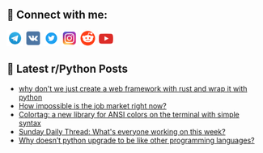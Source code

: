 ## 🔎 Connect with me:
[<img src="https://github.com/bullbesh/bullbesh/blob/main/images/Telegram.png" width="32" height="32" />](https://t.me/bullbesh)
[<img src="https://github.com/bullbesh/bullbesh/blob/main/images/VK.png" width="32" height="32" />](https://vk.com/bullbesh)
[<img src="https://github.com/bullbesh/bullbesh/blob/main/images/Twitter.png" width="32" height="32" />](https://twitter.com/bullbesh1)
[<img src="https://github.com/bullbesh/bullbesh/blob/main/images/Instagram.png" width="32" height="32" />](https://www.instagram.com/bullbesh)
[<img src="https://github.com/bullbesh/bullbesh/blob/main/images/Reddit.png" width="32" height="32" />](https://www.reddit.com/user/bullbesh)
[<img src="https://github.com/bullbesh/bullbesh/blob/main/images/YouTube.png" width="32" height="32" />](https://www.youtube.com/channel/UCtfjRs6uzgq5mfm8S06WTcg)

## 📕 Latest r/Python Posts
<!-- BLOG-POST-LIST:START -->
- [why don&#39;t we just create a web framework with rust and wrap it with python](https://www.reddit.com/r/Python/comments/13h1r4s/why_dont_we_just_create_a_web_framework_with_rust/)
- [How impossible is the job market right now?](https://www.reddit.com/r/Python/comments/13gz1cr/how_impossible_is_the_job_market_right_now/)
- [Colortag: a new library for ANSI colors on the terminal with simple syntax](https://www.reddit.com/r/Python/comments/13gxxq1/colortag_a_new_library_for_ansi_colors_on_the/)
- [Sunday Daily Thread: What&#39;s everyone working on this week?](https://www.reddit.com/r/Python/comments/13gwu0m/sunday_daily_thread_whats_everyone_working_on/)
- [Why doesn’t python upgrade to be like other programming languages?](https://www.reddit.com/r/Python/comments/13gvm57/why_doesnt_python_upgrade_to_be_like_other/)
<!-- BLOG-POST-LIST:END -->
